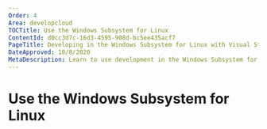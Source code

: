 ```yaml
---
Order: 4
Area: developcloud
TOCTitle: Use the Windows Subsystem for Linux
ContentId: d0cc3d7c-16d3-4595-908d-bc5ee435acf7
PageTitle: Developing in the Windows Subsystem for Linux with Visual Studio Code
DateApproved: 10/8/2020
MetaDescription: Learn to use development in the Windows Subsystem for Linux (WSL) with Visual Studio Code
---
```

# Use the Windows Subsystem for Linux


